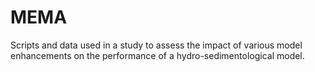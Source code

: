 # MEMA
Scripts and data used in a study to assess the impact of various model enhancements on the performance of a hydro-sedimentological model.
